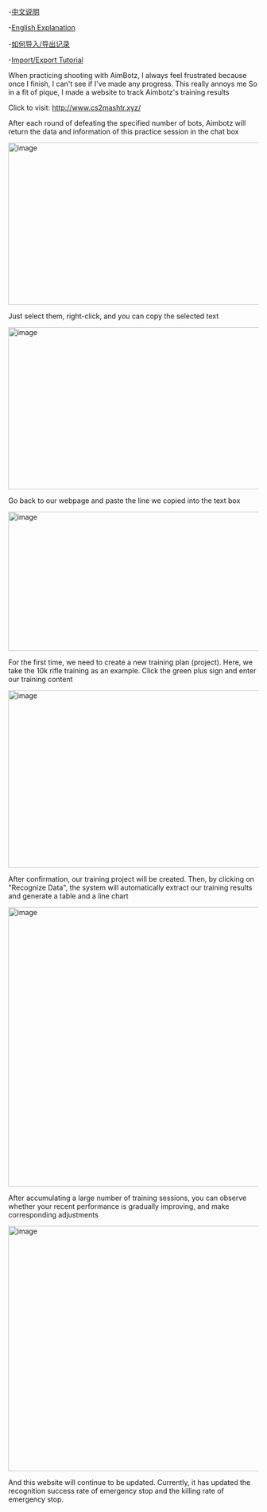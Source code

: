 -[中文说明](README_CN.md)

-[English Explanation](README.md)

-[如何导入/导出记录](导入/导出教程.md)

-[Import/Export Tutorial](Import/ExportTutorial.md)

When practicing shooting with AimBotz, I always feel frustrated because once I finish, I can't see if I've made any progress. This really annoys me
So in a fit of pique, I made a website to track Aimbotz's training results

Click to visit: http://www.cs2mashtr.xyz/

After each round of defeating the specified number of bots, Aimbotz will return the data and information of this practice session in the chat box

<img width="580" height="326" alt="image" src="https://github.com/user-attachments/assets/a2c47158-af9f-4cd6-86bb-a3ded9906c67" />

Just select them, right-click, and you can copy the selected text

<img width="580" height="326" alt="image" src="https://github.com/user-attachments/assets/2d66d613-8468-49e7-9d67-0f46751a4f66" />

Go back to our webpage and paste the line we copied into the text box

<img width="580" height="280" alt="image" src="https://github.com/user-attachments/assets/ed67e278-6aa3-4522-a52a-e702a4d60118" />

For the first time, we need to create a new training plan (project). Here, we take the 10k rifle training as an example. Click the green plus sign and enter our training content

<img width="580" height="357" alt="image" src="https://github.com/user-attachments/assets/d7a581c7-64b4-4f59-8234-8da0c573fcf9" />

After confirmation, our training project will be created. Then, by clicking on "Recognize Data", the system will automatically extract our training results and generate a table and a line chart

<img width="580" height="562" alt="image" src="https://github.com/user-attachments/assets/28e4f042-5213-407a-bae2-674f9ab0039f" />

After accumulating a large number of training sessions, you can observe whether your recent performance is gradually improving, and make corresponding adjustments

<img width="580" height="493" alt="image" src="https://github.com/user-attachments/assets/d196a39b-8460-4e77-86d3-832366e867ef" />

And this website will continue to be updated. Currently, it has updated the recognition success rate of emergency stop and the killing rate of emergency stop.
